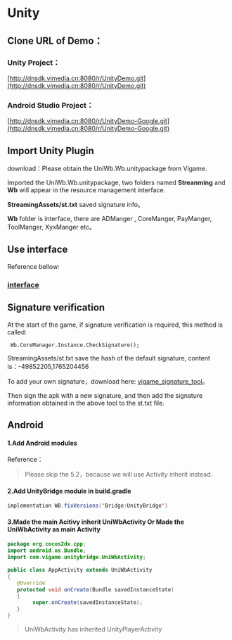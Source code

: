 # Unity

## Clone URL of Demo：

### Unity Project：

[http://dnsdk.vimedia.cn:8080/r/UnityDemo.git](http://dnsdk.vimedia.cn:8080/r/UnityDemo.git)

### Android Studio Project：

[http://dnsdk.vimedia.cn:8080/r/UnityDemo-Google.git](http://dnsdk.vimedia.cn:8080/r/UnityDemo-Google.git)

## Import Unity Plugin

download：Please obtain the UniWb.Wb.unitypackage from Vigame.

Imported the UniWb.Wb.unitypackage, two folders named **Streanming** and **Wb** will appear in the resource management interface.

**StreamingAssets/st.txt** saved signature info。

**Wb** folder is interface, there are ADManger , CoreManger, PayManger, ToolManger, XyxManger etc。

## Use interface

Reference bellow:

### [interface](ye-wu-jie-kou-1/)

## Signature verification

At the start of the game, if signature verification is required, this method is called:

```text
 Wb.CoreManager.Instance.CheckSignature();
```

StreamingAssets/st.txt save the hash of the default signature, content is：-49852205,1765204456

To add your own signature，download here: [vigame\_signature\_tool](http://gui.vigame.cn/signtool/vigame签名获取工具.apk)。

Then sign the apk with a new signature, and then add the signature information obtained in the above tool to the st.txt file.

## Android

#### 1.Add Android modules

Reference：

> Please skip the 5.2，because we will use Activity inherit instead.

#### 2.Add UnityBridge module in build.gradle

```java
implementation WB.fixVersions('Bridge:UnityBridge')
```

#### 3.Made the main Acitivy inherit UniWbActivity Or Made the UniWbActivity as main Activity

```java
package org.cocos2dx.cpp;
import android.os.Bundle;
import com.vigame.unitybridge.UniWbActivity;

public class AppActivity extends UniWbActivity 
{    
   @Override  
   protected void onCreate(Bundle savedInstanceState) 
   {       
        super.onCreate(savedInstanceState);  
   }
}
```

> UniWbActivity has inherited UnityPlayerActivity

